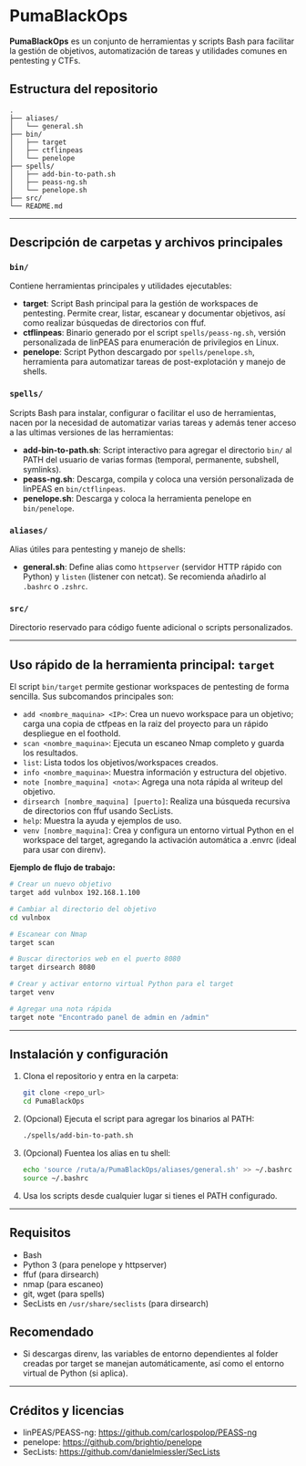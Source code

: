 # PumaBlackOps

**PumaBlackOps** es un conjunto de herramientas y scripts Bash para facilitar la gestión de objetivos, automatización de tareas y utilidades comunes en pentesting y CTFs.

## Estructura del repositorio

```
.
├── aliases/
│   └── general.sh
├── bin/
│   ├── target
│   ├── ctflinpeas
│   └── penelope
├── spells/
│   ├── add-bin-to-path.sh
│   ├── peass-ng.sh
│   └── penelope.sh
├── src/
└── README.md
```

---

## Descripción de carpetas y archivos principales

### `bin/`
Contiene herramientas principales y utilidades ejecutables:

- **target**: Script Bash principal para la gestión de workspaces de pentesting. Permite crear, listar, escanear y documentar objetivos, así como realizar búsquedas de directorios con ffuf.
- **ctflinpeas**: Binario generado por el script `spells/peass-ng.sh`, versión personalizada de linPEAS para enumeración de privilegios en Linux.
- **penelope**: Script Python descargado por `spells/penelope.sh`, herramienta para automatizar tareas de post-explotación y manejo de shells.

### `spells/`
Scripts Bash para instalar, configurar o facilitar el uso de herramientas, nacen por la necesidad de automatizar varias tareas y además tener acceso a las ultimas versiones de las herramientas:

- **add-bin-to-path.sh**: Script interactivo para agregar el directorio `bin/` al PATH del usuario de varias formas (temporal, permanente, subshell, symlinks).
- **peass-ng.sh**: Descarga, compila y coloca una versión personalizada de linPEAS en `bin/ctflinpeas`.
- **penelope.sh**: Descarga y coloca la herramienta penelope en `bin/penelope`.

### `aliases/`
Alias útiles para pentesting y manejo de shells:

- **general.sh**: Define alias como `httpserver` (servidor HTTP rápido con Python) y `listen` (listener con netcat). Se recomienda añadirlo al `.bashrc` o `.zshrc`.

### `src/`
Directorio reservado para código fuente adicional o scripts personalizados.

---

## Uso rápido de la herramienta principal: `target`

El script `bin/target` permite gestionar workspaces de pentesting de forma sencilla. Sus subcomandos principales son:

- `add <nombre_maquina> <IP>`: Crea un nuevo workspace para un objetivo; carga una copia de ctfpeas en la raiz del proyecto para un rápido despliegue en el foothold.
- `scan <nombre_maquina>`: Ejecuta un escaneo Nmap completo y guarda los resultados.
- `list`: Lista todos los objetivos/workspaces creados.
- `info <nombre_maquina>`: Muestra información y estructura del objetivo.
- `note [nombre_maquina] <nota>`: Agrega una nota rápida al writeup del objetivo.
- `dirsearch [nombre_maquina] [puerto]`: Realiza una búsqueda recursiva de directorios con ffuf usando SecLists.
- `help`: Muestra la ayuda y ejemplos de uso.
- `venv [nombre_maquina]`: Crea y configura un entorno virtual Python en el workspace del target, agregando la activación automática a .envrc (ideal para usar con direnv).

**Ejemplo de flujo de trabajo:**
```bash
# Crear un nuevo objetivo
target add vulnbox 192.168.1.100

# Cambiar al directorio del objetivo
cd vulnbox

# Escanear con Nmap
target scan

# Buscar directorios web en el puerto 8080
target dirsearch 8080

# Crear y activar entorno virtual Python para el target
target venv

# Agregar una nota rápida
target note "Encontrado panel de admin en /admin"
```

---

## Instalación y configuración

1. Clona el repositorio y entra en la carpeta:
   ```bash
   git clone <repo_url>
   cd PumaBlackOps
   ```

2. (Opcional) Ejecuta el script para agregar los binarios al PATH:
   ```bash
   ./spells/add-bin-to-path.sh
   ```

3. (Opcional) Fuentea los alias en tu shell:
   ```bash
   echo 'source /ruta/a/PumaBlackOps/aliases/general.sh' >> ~/.bashrc
   source ~/.bashrc
   ```

4. Usa los scripts desde cualquier lugar si tienes el PATH configurado.

---

## Requisitos

- Bash
- Python 3 (para penelope y httpserver)
- ffuf (para dirsearch)
- nmap (para escaneo)
- git, wget (para spells)
- SecLists en `/usr/share/seclists` (para dirsearch)

## Recomendado

- Si descargas direnv, las variables de entorno dependientes al folder creadas por target se manejan automáticamente, así como el entorno virtual de Python (si aplica).

---

## Créditos y licencias

- linPEAS/PEASS-ng: https://github.com/carlospolop/PEASS-ng
- penelope: https://github.com/brightio/penelope
- SecLists: https://github.com/danielmiessler/SecLists
